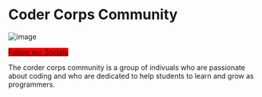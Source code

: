 # Coder Corps Community

![image](https://user-images.githubusercontent.com/89659393/221895724-5fb15394-b2b6-4007-9315-a1b3f24af2db.png)


<a href = "https://linktr.ee/codercorps" style="background-color: red">Follow our Socials</a>


<p>The corder corps community is a group of indivuals  who are passionate about coding and who are dedicated to help students to learn and grow as programmers. </p>